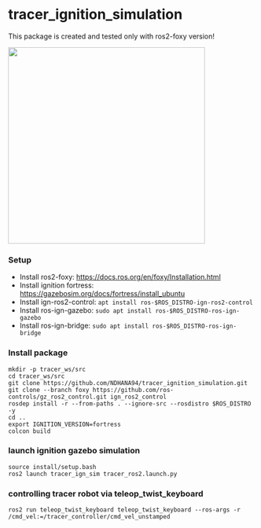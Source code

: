 # tracer_ignition_simulation
This package is created and tested only with ros2-foxy version!

<!-- ![image](https://www.trossenrobotics.com/Shared/Images/Product/AgileX-Tracer-AGV/Tracer-side2.jpg) -->
<img src="https://www.trossenrobotics.com/Shared/Images/Product/AgileX-Tracer-AGV/Tracer-side2.jpg" width="400" height="400">


### Setup
* Install ros2-foxy: https://docs.ros.org/en/foxy/Installation.html
* Install ignition fortress: https://gazebosim.org/docs/fortress/install_ubuntu
* Install ign-ros2-control: `apt install ros-$ROS_DISTRO-ign-ros2-control`
* Install ros-ign-gazebo: `sudo apt install ros-$ROS_DISTRO-ros-ign-gazebo`
* Install ros-ign-bridge: `sudo apt install ros-$ROS_DISTRO-ros-ign-bridge`

### Install package
```
mkdir -p tracer_ws/src
cd tracer_ws/src
git clone https://github.com/NDHANA94/tracer_ignition_simulation.git
git clone --branch foxy https://github.com/ros-controls/gz_ros2_control.git ign_ros2_control
rosdep install -r --from-paths . --ignore-src --rosdistro $ROS_DISTRO -y
cd ..
export IGNITION_VERSION=fortress
colcon build
```

### launch ignition gazebo simulation
```
source install/setup.bash
ros2 launch tracer_ign_sim tracer_ros2.launch.py
```

### controlling tracer robot via teleop_twist_keyboard
```
ros2 run teleop_twist_keyboard teleop_twist_keyboard --ros-args -r /cmd_vel:=/tracer_controller/cmd_vel_unstamped
```

